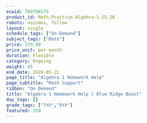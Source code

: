 ```yaml
---
ecwid: 769796575
product_id: Math-Practice-Algebra-1-25-26
robots: noindex, follow
layout: single
schedule_tags: ["On-Demand"]
subject_tags: ["Math"]
price: 179.99
price_unit: per month
duration: Flexible
category: Ongoing
weight: 45
end_date: 2026-05-21
page_title: "Algebra 1 Homework Help"
page_subtitle: "Math Support"
ribbon: "On Demand"
title: "Algebra 1 Homework Help | Blue Ridge Boost"
day_tags: []
grade_tags: ["7th","8th"]
featured: 159
---
```

